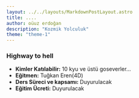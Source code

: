 ```yaml
---
layout: ../../layouts/MarkdownPostLayout.astro
title: ....
author: oüuz erdoğan
description: "Kozmik Yolculuk"
theme: "theme-1"
---
```


<h3>Highway to hell</h3>

<ul class="ozel-liste checklist-yesil">
  <li>
    <strong>Kimler Katılabilir:</strong> 10 kyu ve üstü goseverler...
  </li>
  <li>
    <strong>Eğitmen:</strong> Tuğkan Eren(4D)
  </li>
  <li>
    <strong>Ders Süreci ve kapsamı:</strong> Duyurulacak
  </li>
  <li>
    <strong>Eğitim Ücreti:</strong> Duyurulacak
  </li>
</ul>